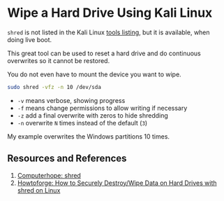 # Wipe a Hard Drive Using Kali Linux

`shred` is not listed in the Kali Linux [tools listing](https://www.kali.org/tools/), but it is available, when doing live boot.

This great tool can be used to reset a hard drive and do continuous overwrites so it cannot be restored.

You do not even have to mount the device you want to wipe.

```zsh
sudo shred -vfz -n 10 /dev/sda
```

- `-v` means verbose, showing progress
- `-f` means change permissions to allow writing if necessary
- `-z` add a final overwrite with zeros to hide shredding
- `-n` overwrite `N` times instead of the default (`3`)

My example overwrites the Windows partitions 10 times.

## Resources and References

1. [Computerhope: shred](https://www.computerhope.com/unix/shred.htm)
1. [Howtoforge: How to Securely Destroy/Wipe Data on Hard Drives with shred on Linux](https://www.howtoforge.com/how-to-securely-destroy-wipe-data-on-hard-drives-with-shred)
